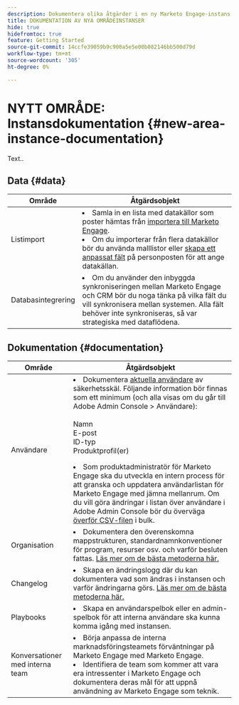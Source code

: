 ```yaml
---
description: Dokumentera olika åtgärder i en ny Marketo Engage-instans.
title: DOKUMENTATION AV NYA OMRÅDEINSTANSER
hide: true
hidefromtoc: true
feature: Getting Started
source-git-commit: 14ccfe39059b9c900a5e5e00b082146bb500d79d
workflow-type: tm+mt
source-wordcount: '305'
ht-degree: 0%

---
```


# NYTT OMRÅDE: Instansdokumentation {#new-area-instance-documentation}

Text..

## Data {#data}

<table>
<thead>
  <tr>
    <th>Område</th>
    <th>Åtgärdsobjekt</th>
  </tr>
</thead>
<tbody>
  <tr>
    <td>Listimport</td>
    <td><li>Samla in en lista med datakällor som poster hämtas från <a href="https://experienceleague.adobe.com/en/docs/marketo/using/getting-started-with-marketo/quick-wins/import-a-list-of-people" target="_blank" rel="noopener noreferrer">importera till Marketo Engage</a>.</li>
    <li>Om du importerar från flera datakällor bör du använda malllistor eller <a href="https://experienceleague.adobe.com/en/docs/marketo/using/product-docs/administration/field-management/create-a-custom-field-in-marketo" target="_blank" rel="noopener noreferrer">skapa ett anpassat fält</a> på personposten för att ange datakällan.</li></td>
  </tr>
  <tr>
    <td>Databasintegrering</td>
    <td><li>Om du använder den inbyggda synkroniseringen mellan Marketo Engage och CRM bör du noga tänka på vilka fält du vill synkronisera mellan systemen. Alla fält behöver inte synkroniseras, så var strategiska med dataflödena.</li></td>
  </tr>
</tbody>
</table>

## Dokumentation {#documentation}

<table>
<thead>
  <tr>
    <th>Område</th>
    <th>Åtgärdsobjekt</th>
  </tr>
</thead>
<tbody>
  <tr>
    <td>Användare</td>
    <td><li>Dokumentera <a href="https://experienceleague.adobe.com/en/docs/marketo/using/product-docs/administration/marketo-with-adobe-identity/add-or-remove-a-user#add-a-user" target="_blank" rel="noopener noreferrer">aktuella användare</a> av säkerhetsskäl. Följande information bör finnas som ett minimum (och alla visas om du går till Adobe Admin Console &gt; Användare):</li>
    <br>Namn
    <br>E-post
    <br>ID-typ
    <br>Produktprofil(er)
    <p>
    <li>Som produktadministratör för Marketo Engage ska du utveckla en intern process för att granska och uppdatera användarlistan för Marketo Engage med jämna mellanrum. Om du vill göra ändringar i listan över användare i Adobe Admin Console bör du överväga <a href="https://helpx.adobe.com/enterprise/using/users.html" target="_blank" rel="noopener noreferrer">överför CSV-filen</a> i bulk.</li></td>
  </tr>
  <tr>
    <td>Organisation</td>
    <td><li>Dokumentera den överenskomna mappstrukturen, standardnamnkonventioner för program, resurser osv. och varför besluten fattas. <a href="https://experienceleague.adobe.com/en/docs/marketo-learn/tutorials/fundamentals/best-practices-to-organize-a-new-instance" target="_blank" rel="noopener noreferrer">Läs mer om de bästa metoderna här.</a></li></td>
  </tr>
  <tr>
    <td>Changelog</td>
    <td><li>Skapa en ändringslogg där du kan dokumentera vad som ändras i instansen och varför ändringarna görs. <a href="https://experienceleague.adobe.com/en/docs/marketo-learn/auditing-an-inherited-instance/develop-an-instance-governance-guide" target="_blank" rel="noopener noreferrer">Läs mer om de bästa metoderna här.</a></li></td>
  </tr>
  <tr>
    <td>Playbooks</td>
    <td><li>Skapa en användarspelbok eller en admin-spelbok för att interna användare ska kunna komma igång med instansen.</li></td>
  </tr>
  <tr>
    <td>Konversationer med interna team</td>
    <td><li>Börja anpassa de interna marknadsföringsteamets förväntningar på Marketo Engage med Marketo Engage.</li>
    <li>Identifiera de team som kommer att vara era intressenter i Marketo Engage och dokumentera deras mål för att uppnå användning av Marketo Engage som teknik.</li></td>
  </tr>
</tbody>
</table>
